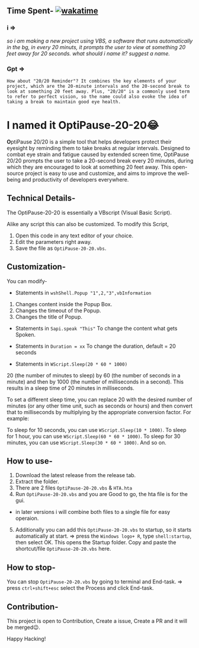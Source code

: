 ## Time Spent- [![wakatime](https://wakatime.com/badge/user/62850a07-caf8-470f-86a7-660093b4f5b4/project/c59e79e2-ea7e-4b23-a2dc-8248dab0679b.svg)](https://wakatime.com/badge/user/62850a07-caf8-470f-86a7-660093b4f5b4/project/c59e79e2-ea7e-4b23-a2dc-8248dab0679b)

### i =>
*so i am making a new project using VBS, a software that runs automatically in the bg, in every 20 minuts, it prompts the user to view at something 20 feet away for 20 seconds.
what should i name it? suggest a name.* 

 
### Gpt =>
```How about "20/20 Reminder"? It combines the key elements of your project, which are the 20-minute intervals and the 20-second break to look at something 20 feet away. Plus, "20/20" is a commonly used term to refer to perfect vision, so the name could also evoke the idea of taking a break to maintain good eye health.```

 

# **I named it OptiPause-20-20😂**

**O**ptiPause 20/20 is a simple tool that helps developers protect their eyesight by reminding them to take breaks at regular intervals. Designed to combat eye strain and fatigue caused by extended screen time, OptiPause 20/20 prompts the user to take a 20-second break every 20 minutes, during which they are encouraged to look at something 20 feet away. This open-source project is easy to use and customize, and aims to improve the well-being and productivity of developers everywhere.


## Technical Details-
The OptiPause-20-20 is essentially a VBscript (Visual Basic Script).

Alike any script this can also be customized. To modify this Script,
1. Open this code in any text editor of your choice.
2. Edit the parameters right away.
3. Save the file as ```OptiPause-20-20.vbs```.

## Customization-
You can modify-
* Statements in ```wshShell.Popup "1",2,"3",vbInformation```
1. Changes content inside the Popup Box.
2. Changes the timeout of the Popup.
3. Changes the title of Popup.

* Statements in ```Sapi.speak "This"```
To change the content what gets Spoken.

* Statements in ```Duration = xx```
To change the duration, default = 20 seconds

* Statements in ```WScript.Sleep(20 * 60 * 1000)```

20 (the number of minutes to sleep) by
60 (the number of seconds in a minute) and then by
1000 (the number of milliseconds in a second).
This results in a sleep time of 20 minutes in milliseconds.

To set a different sleep time, you can replace 20 with the desired number of minutes (or any other time unit, such as seconds or hours) and then convert that to milliseconds by multiplying by the appropriate conversion factor. For example:

To sleep for 10 seconds, you can use ```WScript.Sleep(10 * 1000)```.
To sleep for 1 hour, you can use ```WScript.Sleep(60 * 60 * 1000)```.
To sleep for 30 minutes, you can use ```WScript.Sleep(30 * 60 * 1000)```.
    And so on.

## How to use-
1. Download the latest release from the release tab.
2. Extract the folder.
3. There are 2 files ```OptiPause-20-20.vbs``` & ```HTA.hta```
4. Run ```OptiPause-20-20.vbs``` and you are Good to go, the hta file is for the gui.
* in later versions i will combine both files to a single file for easy operaion.
5. Additionally you can add this ```OptiPause-20-20.vbs``` to startup, so it starts automatically at start.
=> press the ```Windows logo+ R```, type ```shell:startup```, then select OK.
This opens the Startup folder. Copy and paste the shortcut/file ```OptiPause-20-20.vbs``` here.

## How to stop-
You can stop ```OptiPause-20-20.vbs``` by going to terminal and End-task.
=> press ```ctrl+shift+esc``` select the Process and click End-task.

## Contribution-
This project is open to Contribution, Create a issue, Create a PR and it will be merged😉.

Happy Hacking!
